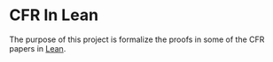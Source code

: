 # CFR In Lean

The purpose of this project is formalize the proofs in some of the CFR papers in [Lean](https://leanprover.github.io/).